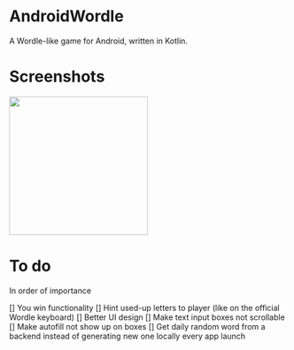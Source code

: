 # AndroidWordle
A Wordle-like game for Android, written in Kotlin.

# Screenshots
<img src="https://i.imgur.com/T19gzuF.png" alt="" width="250"/>

# To do

In order of importance

[] You win functionality
[] Hint used-up letters to player (like on the official Wordle keyboard)
[] Better UI design
[] Make text input boxes not scrollable
[] Make autofill not show up on boxes
[] Get daily random word from a backend instead of generating new one locally every app launch
